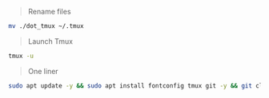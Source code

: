 > Rename files
```bash
mv ./dot_tmux ~/.tmux
```
> Launch Tmux
```bash
tmux -u
```
> One liner
```bash
sudo apt update -y && sudo apt install fontconfig tmux git -y && git clone https://github.com/KnownBlackHat/tmux-config.git ~/tmux-config && cd tmux-config && mv dot_tmux ~/.tmux && mv .tmux.conf ~/.tmux.conf && tmux -u
